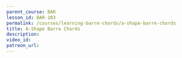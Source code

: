 ```yaml
---
parent_course: BAR
lesson_id: BAR-103
permalink: /courses/learning-barre-chords/a-shape-barre-chords
title: A-Shape Barre Chords
description:
video_id:
patreon_url:
---
```


